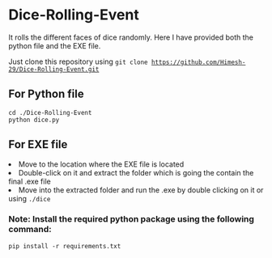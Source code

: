 # Dice-Rolling-Event
It rolls the different faces of dice randomly. Here I have provided both the python file and the EXE file.

Just clone this repository using <code>git clone https://github.com/Himesh-29/Dice-Rolling-Event.git</code>

## For Python file
```
cd ./Dice-Rolling-Event
python dice.py
```

## For EXE file
<li>Move to the location where the EXE file is located</li>
<li>Double-click on it and extract the folder which is going the contain the final .exe file</li>
<li>Move into the extracted folder and run the .exe by double clicking on it or using <code>./dice</code></li>

### Note: Install the required python package using the following command:
```
pip install -r requirements.txt
```
